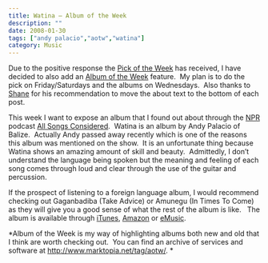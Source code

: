 ```yaml
---
title: Watina – Album of the Week
description: ""
date: 2008-01-30
tags: ["andy palacio","aotw","watina"]
category: Music
---
```



<p>Due to the positive response the <a href="https://web.archive.org/web/20131211162729/http://www.marktopia.net/tag/potw">Pick of the Week</a> has received, I have decided to also add an <a href="https://web.archive.org/web/20131211162729/http://www.marktopia.net/tag/aotw">Album of the Week</a> feature.&nbsp; My plan is to do the pick on Friday/Saturdays and the albums on Wednesdays.&nbsp; Also thanks to <a href="https://web.archive.org/web/20131211162729/http://imshane.com/">Shane</a> for his recommendation to move the about text to the bottom of each post.</p>

<p>This week I want to expose an album that I found out about through the <a href="https://web.archive.org/web/20131211162729/http://npr.org/">NPR</a> podcast <a href="https://web.archive.org/web/20131211162729/http://www.npr.org/templates/rundowns/rundown.php?prgId=37">All Songs Considered</a>.&nbsp; Watina is an album by Andy Palacio of Balize.&nbsp; Actually Andy passed away recently which is one of the reasons this album was mentioned on the show.&nbsp; It is an unfortunate thing because Watina shows an amazing amount of skill and beauty.&nbsp; Admittedly, I don’t understand the language being spoken but the meaning and feeling of each song comes through loud and clear through the use of the guitar and percussion.</p>

<p>If the prospect of listening to a foreign language album, I would recommend checking out Gaganbadiba (Take Advice) or Amunegu (In Times To Come) as they will give you a good sense of what the rest of the album is like.&nbsp;&nbsp; The album is available through <a href="https://web.archive.org/web/20131211162729/http://phobos.apple.com/WebObjects/MZStore.woa/wa/viewCollaboration?ids=4115965-215180520&amp;s=143441">iTunes</a>, <a href="https://web.archive.org/web/20131211162729/http://www.amazon.com/W%C3%A1tina/dp/B000W0A990/ref=pd_bbs_sr_2?ie=UTF8&amp;s=dmusic&amp;qid=1201743390&amp;sr=8-2">Amazon</a> or <a href="https://web.archive.org/web/20131211162729/http://www.emusic.com/album/Andy-Palacio-W%C3%A1tina-MP3-Download/11015875.html">eMusic</a>.</p>

<p>*Album of the Week is my way of highlighting albums both new and old that I think are worth checking out.&nbsp; You can find an archive of services and software at <a href="https://web.archive.org/web/20131211162729/http://www.marktopia.net/tag/aotw">http://www.marktopia.net/tag/aotw/</a>. *</p>
